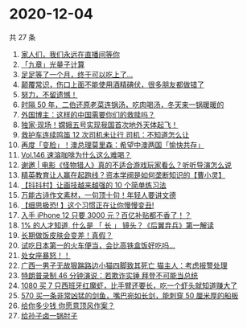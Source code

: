 # 2020-12-04

共 27 条

<!-- BEGIN ZHIHUVIDEO -->
<!-- 最后更新时间 Fri Dec 04 2020 20:09:29 GMT+0800 (CST) -->
1. [家人们，我们永远在直播间等你](https://www.zhihu.com/zvideo/1317962546864115712)
1. [「九章」光量子计算](https://www.zhihu.com/zvideo/1318131819222016000)
1. [足足等了一个月，终于可以吃上了...](https://www.zhihu.com/zvideo/1317650465384521728)
1. [颠覆常识，伤口上面不能使用酒精碘伏，很多朋友都做错了](https://www.zhihu.com/zvideo/1318140030461304832)
1. [努力，不留遗憾！](https://www.zhihu.com/zvideo/1318182708929880064)
1. [时隔 50 年，二伯还原老菜连锅汤，吃肉喝汤，冬天来一锅暖暖的](https://www.zhihu.com/zvideo/1317874026296037376)
1. [外国博主：这样的中国需要你们的救赎吗？](https://www.zhihu.com/zvideo/1317892655234174976)
1. [独家·现场！嫦娥五号实现我国首次地外天体起飞！](https://www.zhihu.com/zvideo/1317983242587267072)
1. [救护车连续鸣笛 12 次司机未让行 司机：不知道怎么让](https://www.zhihu.com/zvideo/1318211503770923008)
1. [再度「变脸」！澳总理莫里森：希望中澳两国「愉快共存」](https://www.zhihu.com/zvideo/1317892299578273792)
1. [Vol.146 速溶咖啡为什么这么难喝？](https://www.zhihu.com/zvideo/1317915340333445120)
1. [谢邀 | 电影《怪物猎人》真的不适合游戏玩家看么？听听导演怎么说](https://www.zhihu.com/zvideo/1318199685627064320)
1. [精英教育让人赢在起跑线？资本学阀是如何垄断知识的【曹小灵】](https://www.zhihu.com/zvideo/1317837052050567168)
1. [【抖抖村】让画技越来越强的 10 个简单练习法](https://www.zhihu.com/zvideo/1317877533488844800)
1. [万能古诗作文素材，一句顶十句！年轻人要讲文德](https://www.zhihu.com/zvideo/1317903433723035648)
1. [【细思极恐! 】这个习惯正在让你慢慢变丑!](https://www.zhihu.com/zvideo/1317518112674463744)
1. [入手 iPhone 12 只要 3000 元？百亿补贴都不香了！？](https://www.zhihu.com/zvideo/1317870838507614208)
1. [1% 的人才知道, 什么是 「 长 」 镜头？《后翼弃兵》第一解读](https://www.zhihu.com/zvideo/1317492690007404544)
1. [长期做饭皮肤会变差！真假？](https://www.zhihu.com/zvideo/1317863287657816064)
1. [试吃日本第一的火车便当，会比高铁盒饭好吃吗...](https://www.zhihu.com/zvideo/1317201588902612992)
1. [处女座暴怒！！](https://www.zhihu.com/zvideo/1317836659723784192)
1. [广西一男子无故狠踹路边小猫四脚致其死亡 猫主人：考虑报警处理](https://www.zhihu.com/zvideo/1317573245445554176)
1. [特朗普录制 46 分钟演说：若欺诈实锤 拜登不可能当总统](https://www.zhihu.com/zvideo/1317786145409630208)
1. [1080 买 7 只西班牙红魔虾，比手臂还要长，吃一个虾头就知道赚大了](https://www.zhihu.com/zvideo/1317285154437099520)
1. [570 买一条非常凶猛的剑鱼，嘴巴宛如长剑，能刺穿 50 厘米厚的船板](https://www.zhihu.com/zvideo/1317741652580945920)
1. [给你多少钱 你愿意顶风作案？](https://www.zhihu.com/zvideo/1317416585779003392)
1. [给孙子卤一锅肘子](https://www.zhihu.com/zvideo/1317786365765906432)
<!-- END ZHIHUVIDEO -->
